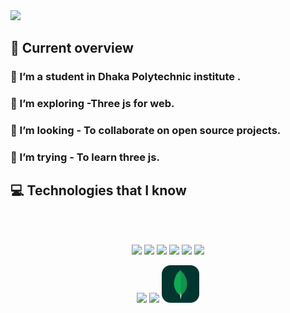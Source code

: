 <a href="https://www.facebook.com/p/MX-Zihad-Hasan-100053496549500">
<img class='image-center' src="https://i.ibb.co/zHDCc5L/github-header-image-1.png" />
</a>
<br>

## :eyes: Current overview



### 🔭 I’m a student in Dhaka Polytechnic institute . 
### 🌱 I’m exploring -Three js for web. 
### 👯 I’m looking - To collaborate on open source projects. 
### 🤔 I’m trying - To learn three js. 

## :computer: Technologies that I know

<br>
<br>
<p align="center">
<img src="https://github.com/mir-hussain/mir-hussain/blob/main/images/icons/HTML.png"/>
<img src="https://github.com/mir-hussain/mir-hussain/blob/main/images/icons/css.png"/>
<img src="https://github.com/mir-hussain/mir-hussain/blob/main/images/icons/JavaScript.png"/>
<img src="https://github.com/mir-hussain/mir-hussain/blob/main/images/icons/react.png"/>
<img src="https://github.com/mir-hussain/mir-hussain/blob/main/images/icons/tailwind.png"/>
<img src="https://github.com/mir-hussain/mir-hussain/blob/main/images/icons/firebase.png"/>
</p>

<p align="center">
<img src="https://github.com/mir-hussain/mir-hussain/blob/main/images/icons/node.png"/>
<img src="https://github.com/mir-hussain/mir-hussain/blob/main/images/icons/express.png"/>
<img src="https://github.com/tandpfun/skill-icons/blob/main/icons/MongoDB.svg" alt="MongoDB Icon" width="60" height="60"/>
</p><br/>
